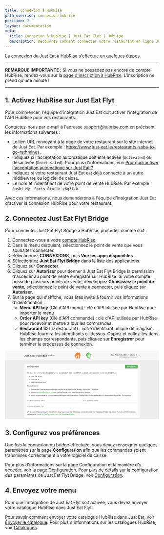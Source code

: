 ```yaml
---
title: Connexion à HubRise
path_override: connexion-hubrise
position: 2
layout: documentation
meta:
  title: Connexion à HubRise | Just Eat Flyt | HubRise
  description: Découvrez comment connecter votre restaurant en ligne Just Eat à HubRise. La connexion s'effectue simplement. Envoyez le lien de votre page Just Eat à HubRise et suivez les quelques étapes pour vous connecter.
---
```


La connexion de Just Eat à HubRise s'effectue en quelques étapes.

---

**REMARQUE IMPORTANTE :** Si vous ne possédez pas encore de compte HubRise, rendez-vous sur la [page d'inscription à HubRise](https://manager.hubrise.com/signup). L'inscription ne prend qu'une minute !

---

## 1. Activez HubRise sur Just Eat Flyt

Pour commencer, l'équipe d'intégration Just Eat doit activer l'intégration de l'API HubRise pour vos restaurants.

Contactez-nous par e-mail à l'adresse support@hubrise.com en précisant les informations suivantes :

- Le lien URL renvoyant à la page de votre restaurant sur le site internet de Just Eat. Par exemple : https://www.just-eat.ie/restaurants-saba-to-go-rathmines.
- Indiquez si l'acceptation automatique doit être activée (`Activated`) ou désactivée (`Deactivated`). Pour plus d'informations, voir [Pourquoi activer l'acceptation automatique sur Just Eat ?](/apps/just-eat-flyt/faqs/auto-accept)
- Indiquez si votre restaurant Just Eat est déjà connecté à un autre middleware ou logiciel de caisse.
- Le nom et l'identifiant de votre point de vente HubRise. Par exemple : `Sushi My! Paris Étoile z6q31-0`.

Avec ces informations, nous demanderons à l'équipe d'intégration Just Eat d'activer la connexion HubRise pour votre restaurant.

## 2. Connectez Just Eat Flyt Bridge

Pour connecter Just Eat Flyt Bridge à HubRise, procédez comme suit :

1. Connectez-vous à votre [compte HubRise](https://manager.hubrise.com).
2. Dans le menu déroulant, sélectionnez le point de vente que vous souhaitez connecter.
3. Sélectionnez **CONNEXIONS**, puis **Voir les apps disponibles**.
4. Sélectionnez **Just Eat Flyt Bridge** dans la liste des applications.
5. Cliquez sur **Connecter**.
6. Cliquez sur **Autoriser** pour donner à Just Eat Flyt Bridge la permission d'accéder au point de vente enregistré sur HubRise. Si votre compte possède plusieurs points de vente, développez **Choisissez le point de vente**, sélectionnez le point de vente à connecter, puis cliquez sur **Autoriser**.
7. Sur la page qui s'affiche, vous êtes invité à fournir vos informations d'identification :
   - **Menu API key** (Clé d'API menu) : clé d'API utilisée par HubRise pour importer le menu
   - **Order API key** (Clé d'API commande) : clé d'API utilisée par HubRise pour recevoir et mettre à jour les commandes
   - **Restaurant ID** (ID restaurant) : votre identifiant unique de magasin.
     HubRise fournira les identifiants ci-dessus. Copiez et collez-les dans les champs correspondants, puis cliquez sur **Enregistrer** pour terminer le processus de connexion.

![Page d'informations d'identification pour Just Eat Flyt Bridge](./images/001-just-eat-credentials.png)

## 3. Configurez vos préférences

Une fois la connexion du bridge effectuée, vous devez renseigner quelques paramètres sur la page **Configuration** afin que les commandes soient transmises correctement à votre logiciel de caisse.

Pour plus d'informations sur la page Configuration et la manière d'y accéder, voir la [page Configuration](/apps/just-eat-flyt/user-interface#configuration). Pour plus de détails sur la configuration des paramètres de Just Eat Flyt Bridge, voir [Configuration](/apps/just-eat-flyt/configuration).

## 4. Envoyez votre menu

Pour que l'intégration de Just Eat Flyt soit activée, vous devez envoyer votre catalogue HubRise dans Just Eat Flyt.

Pour savoir comment envoyer votre catalogue HubRise dans Just Eat, voir [Envoyer le catalogue](/apps/just-eat-flyt/push-catalog). Pour plus d'informations sur les catalogues HubRise, voir [Catalogues](/docs/catalog).
